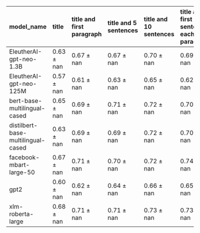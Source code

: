 | model_name                         | title          | title and first paragraph   | title and 5 sentences   | title and 10 sentences   | title and first sentence each paragraph   | raw text           |
|:-----------------------------------|:---------------|:----------------------------|:------------------------|:-------------------------|:------------------------------------------|:-------------------|
| EleutherAI-gpt-neo-1.3B            | 0.63 $\pm$ nan | 0.67 $\pm$ nan              | 0.67 $\pm$ nan          | 0.70 $\pm$ nan           | 0.69 $\pm$ nan                            | 0                  |
| EleutherAI-gpt-neo-125M            | 0.57 $\pm$ nan | 0.61 $\pm$ nan              | 0.63 $\pm$ nan          | 0.65 $\pm$ nan           | 0.62 $\pm$ nan                            | 0.68 $\pm$ nan     |
| bert-base-multilingual-cased       | 0.65 $\pm$ nan | 0.69 $\pm$ nan              | 0.71 $\pm$ nan          | 0.72 $\pm$ nan           | 0.70 $\pm$ nan                            | 0.71 $\pm$ nan     |
| distilbert-base-multilingual-cased | 0.63 $\pm$ nan | 0.69 $\pm$ nan              | 0.69 $\pm$ nan          | 0.72 $\pm$ nan           | 0.70 $\pm$ nan                            | 0.69 $\pm$ nan     |
| facebook-mbart-large-50            | 0.67 $\pm$ nan | 0.71 $\pm$ nan              | 0.70 $\pm$ nan          | 0.72 $\pm$ nan           | 0.74 $\pm$ nan                            | **0.75 $\pm$ nan** |
| gpt2                               | 0.60 $\pm$ nan | 0.62 $\pm$ nan              | 0.64 $\pm$ nan          | 0.66 $\pm$ nan           | 0.65 $\pm$ nan                            | 0.68 $\pm$ nan     |
| xlm-roberta-large                  | 0.68 $\pm$ nan | 0.71 $\pm$ nan              | 0.71 $\pm$ nan          | 0.73 $\pm$ nan           | 0.73 $\pm$ nan                            | 0.72 $\pm$ nan     |